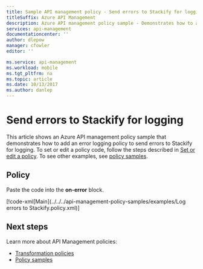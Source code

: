 ```yaml
---
title: Sample API management policy - Send errors to Stackify for logging
titleSuffix: Azure API Management
description: Azure API management policy sample - Demonstrates how to add an error logging policy to send errors to Stackify for logging..
services: api-management
documentationcenter: ''
author: dlepow
manager: cfowler
editor: ''

ms.service: api-management
ms.workload: mobile
ms.tgt_pltfrm: na
ms.topic: article
ms.date: 10/13/2017
ms.author: danlep
---
```


# Send errors to Stackify for logging

This article shows an Azure API management policy sample that demonstrates how to add an error logging policy to send errors to Stackify for logging. To set or edit a policy code, follow the steps described in [Set or edit a policy](../set-edit-policies.md). To see other examples, see [policy samples](/azure/api-management/policies).

## Policy

Paste the code into the **on-error** block.

[!code-xml[Main](../../../api-management-policy-samples/examples/Log errors to Stackify.policy.xml)]

## Next steps

Learn more about API Management policies:

+ [Transformation policies](../api-management-transformation-policies.md)
+ [Policy samples](/azure/api-management/policies)